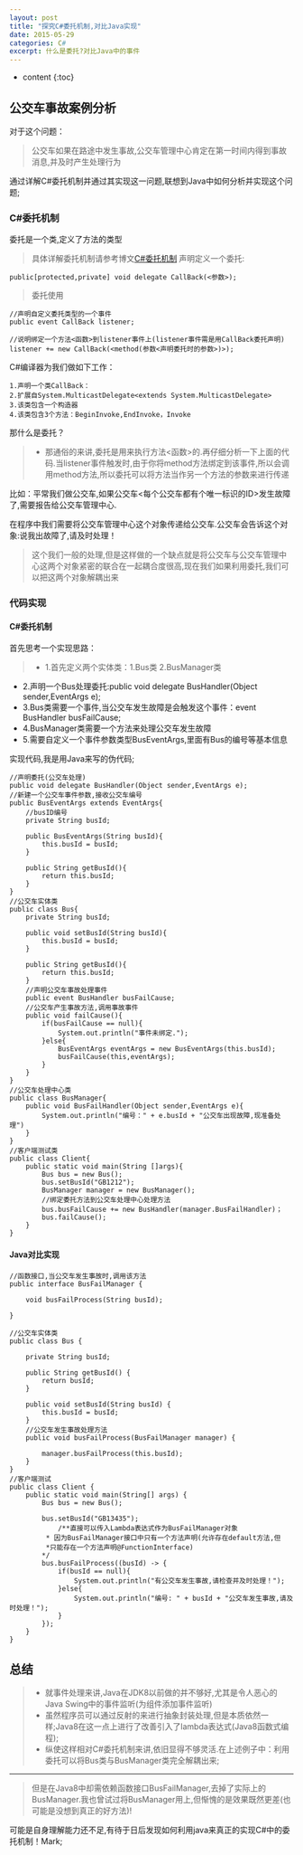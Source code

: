 ```yaml
---
layout: post
title: "探究C#委托机制,对比Java实现"
date: 2015-05-29
categories: C#
excerpt: 什么是委托?对比Java中的事件
---
```


* content
{:toc}

## 公交车事故案例分析

对于这个问题：	

> 公交车如果在路途中发生事故,公交车管理中心肯定在第一时间内得到事故消息,并及时产生处理行为

通过详解C#委托机制并通过其实现这一问题,联想到Java中如何分析并实现这个问题;

### C#委托机制

委托是一个类,定义了方法的类型

> 具体详解委托机制请参考博文[C#委托机制](http://blog.csdn.net/yap111/article/details/2110544)
> 声明定义一个委托:

	public[protected,private] void delegate CallBack(<参数>);

> 委托使用

	//声明自定义委托类型的一个事件
	public event CallBack listener;
	
	//说明绑定一个方法<函数>到listener事件上(listener事件需是用CallBack委托声明)
	listener += new CallBack(<method(参数<声明委托时的参数>)>);

C#编译器为我们做如下工作：

	1.声明一个类CallBack：
	2.扩展自System.MulticastDelegate<extends System.MulticastDelegate>
	3.该类包含一个构造器
	4.该类包含3个方法：BeginInvoke,EndInvoke，Invoke

那什么是委托？

> * 那通俗的来讲,委托是用来执行方法<函数>的.再仔细分析一下上面的代码.当listener事件触发时,由于你将method方法绑定到该事件,所以会调用method方法,所以委托可以将方法当作另一个方法的参数来进行传递

比如：平常我们做公交车,如果公交车<每个公交车都有个唯一标识的ID>发生故障了,需要报告给公交车管理中心.

在程序中我们需要将公交车管理中心这个对象传递给公交车.公交车会告诉这个对象:说我出故障了,请及时处理！

> 这个我们一般的处理,但是这样做的一个缺点就是将公交车与公交车管理中心这两个对象紧密的联合在一起耦合度很高,现在我们如果利用委托,我们可以把这两个对象解耦出来

### 代码实现

#### C#委托机制

首先思考一个实现思路：

> * 1.首先定义两个实体类：1.Bus类 2.BusManager类
* 2.声明一个Bus处理委托:public void delegate BusHandler(Object sender,EventArgs e);
* 3.Bus类需要一个事件,当公交车发生故障是会触发这个事件：event BusHandler busFailCause;
* 4.BusManager类需要一个方法来处理公交车发生故障
* 5.需要自定义一个事件参数类型BusEventArgs,里面有Bus的编号等基本信息

实现代码,我是用Java来写的伪代码;

	//声明委托(公交车处理)
	public void delegate BusHandler(Object sender,EventArgs e);
	//新建一个公交车事件参数,接收公交车编号
	public BusEventArgs extends EventArgs{
		//busID编号
		private String busId;
	 	
		public BusEventArgs(String busId){
			this.busId = busId;
		}

		public String getBusId(){
			return this.busId;
		}
	}
	//公交车实体类
	public class Bus{
		private String busId;
	 	
		public void setBusId(String busId){
			this.busId = busId;
		}	
	 	
		public String getBusId(){
			return this.busId;
		}
	 	//声明公交车事故处理事件
	 	public event BusHandler busFailCause;
	 	//公交车产生事故方法,调用事故事件
	 	public void failCause(){
	 		if(busFailCause == null){
				System.out.println("事件未绑定.");
	 		}else{
	 			BusEventArgs eventArgs = new BusEventArgs(this.busId);
				busFailCause(this,eventArgs);
		    }
	 	}
	}
	//公交车处理中心类
	public class BusManager{
		public void BusFailHandler(Object sender,EventArgs e){
			System.out.println("编号：" + e.busId + "公交车出现故障,现准备处理")
		}
	}
	//客户端测试类
	public class Client{
		public static void main(String []args){
			Bus bus = new Bus();
			bus.setBusId("GB1212");
			BusManager manager = new BusManager();
			//绑定委托方法到公交车处理中心处理方法
			bus.busFailCause += new BusHandler(manager.BusFailHandler)；
			bus.failCause();
		}
	}

#### Java对比实现

	//函数接口,当公交车发生事故时,调用该方法
	public interface BusFailManager {
	 		
		void busFailProcess(String busId);
		
	}
		
	//公交车实体类
	public class Bus {
		
		private String busId;
		
		public String getBusId() {
			return busId;
		}
		
		public void setBusId(String busId) {
			this.busId = busId;
		}
		//公交车发生事故处理方法
		public void busFailProcess(BusFailManager manager) {
			
			manager.busFailProcess(this.busId);
		}
	}
	//客户端测试
	public class Client {
		public static void main(String[] args) {
			Bus bus = new Bus();
			
			bus.setBusId("GB13435");
		    	/**直接可以传入Lambda表达式作为BusFailManager对象 
			 * 因为BusFailManager接口中只有一个方法声明(允许存在default方法,但
			 *只能存在一个方法声明@FunctionInterface)
			*/
			bus.busFailProcess((busId) -> {
				if(busId == null){
				    System.out.println("有公交车发生事故,请检查并及时处理！");
				}else{
					System.out.println("编号: " + busId + "公交车发生事故,请及时处理！");
				}
			});
		}
	}		

## 总结

> * 就事件处理来讲,Java在JDK8以前做的并不够好,尤其是令人恶心的Java Swing中的事件监听(为组件添加事件监听)
> * 虽然程序员可以通过反射的来进行抽象封装处理,但是本质依然一样;Java8在这一点上进行了改善引入了lambda表达式(Java8函数式编程);
> * 纵使这样相对C#委托机制来讲,依旧显得不够灵活.在上述例子中：利用委托可以将Bus类与BusManager类完全解耦出来;

---
	
> 但是在Java8中却需依赖函数接口BusFailManager,去掉了实际上的BusManager.我也曾试过将BusManager用上,但惭愧的是效果既然更差(也可能是没想到真正的好方法)!
  
可能是自身理解能力还不足,有待于日后发现如何利用java来真正的实现C#中的委托机制！Mark;
